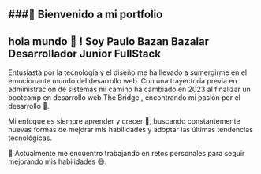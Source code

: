 ###👋 Bienvenido a mi portfolio
-------------------
## hola mundo 👋 ! Soy Paulo Bazan Bazalar Desarrollador Junior FullStack

Entusiasta por la tecnología y el diseño me ha llevado a sumergirme en el emocionante mundo del desarrollo web. 
Con una trayectoria previa en administración de sistemas mi camino ha cambiado en 2023 al finalizar un bootcamp en desarrollo web The Bridge , encontrando mi pasión por el desarrollo 🚀.

Mi enfoque es siempre aprender y crecer 🔭, buscando constantemente nuevas formas de mejorar mis habilidades y adoptar las últimas tendencias tecnológicas.

🌱 Actualmente me encuentro trabajando en retos personales para seguir mejorando mis habilidades 😄.


<!--
**Paulobazan2022/Paulobazan2022** is a ✨ _special_ ✨ repository because its `README.md` (this file) appears on your GitHub profile.

Here are some ideas to get you started:

-  I’m currently working on ...
-  I’m currently learning ...
- 👯 I’m looking to collaborate on ...
- 🤔 I’m looking for help with ...
- 💬 Ask me about ...
- 📫 How to reach me: ...
-  Pronouns: ...
- ⚡ Fun fact: ...
-->
